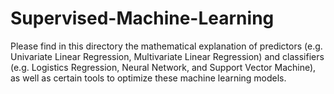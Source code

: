 # Supervised-Machine-Learning
Please find in this directory the mathematical explanation of predictors (e.g. Univariate Linear Regression, Multivariate Linear Regression) and classifiers (e.g. Logistics Regression, Neural Network, and Support Vector Machine), as well as certain tools to optimize these machine learning models.
